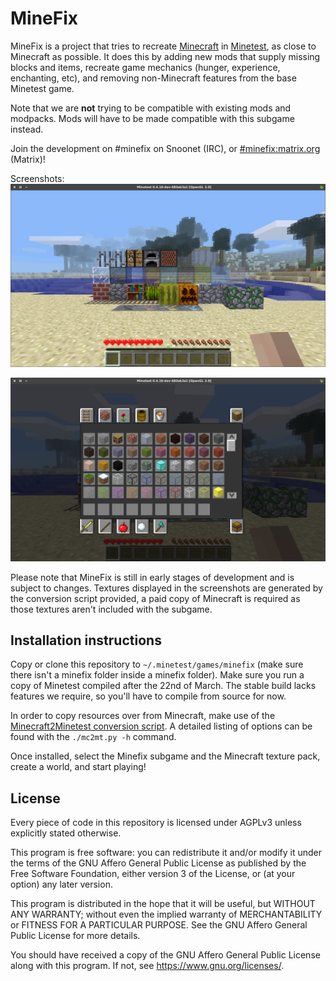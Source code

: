 # MineFix

MineFix is a project that tries to recreate [Minecraft](https://minecraft.net) in [Minetest](https://minetest.net), as close to Minecraft as possible. It does this by adding new mods that supply missing blocks and items, recreate game mechanics (hunger, experience, enchanting, etc), and removing non-Minecraft features from the base Minetest game.

Note that we are **not** trying to be compatible with existing mods and modpacks. Mods will have to be made compatible with this subgame instead.

Join the development on #minefix on Snoonet (IRC), or [#minefix:matrix.org](https://matrix.to/#/#minefix:matrix.org) (Matrix)!

Screenshots:
![screenshot 1](https://raw.githubusercontent.com/Minefix/MineFix/master/promo/Minefix%201.png)

![screenshot 2](https://raw.githubusercontent.com/Minefix/MineFix/master/promo/Minefix%202.png)

Please note that MineFix is still in early stages of development and is subject to changes. Textures displayed in the screenshots are generated by the conversion script provided, a paid copy of Minecraft is required as those textures aren't included with the subgame.

## Installation instructions

Copy or clone this repository to `~/.minetest/games/minefix` (make sure there isn't a minefix folder inside a minefix folder).
Make sure you run a copy of Minetest compiled after the 22nd of March. The stable build lacks features we require, so you'll have to compile from source for now.

In order to copy resources over from Minecraft, make use of the [Minecraft2Minetest conversion script](https://github.com/Minefix/Minefix/MineFix-MC2MTConvertScript).
A detailed listing of options can be found with the `./mc2mt.py -h` command.

Once installed, select the Minefix subgame and the Minecraft texture pack, create a world, and start playing!

## License

Every piece of code in this repository is licensed under AGPLv3 unless explicitly stated otherwise.

This program is free software: you can redistribute it and/or modify it under the terms of the GNU Affero General Public License as published by the Free Software Foundation, either version 3 of the License, or (at your option) any later version.

This program is distributed in the hope that it will be useful, but WITHOUT ANY WARRANTY; without even the implied warranty of MERCHANTABILITY or FITNESS FOR A PARTICULAR PURPOSE. See the GNU Affero General Public License for more details.

You should have received a copy of the GNU Affero General Public License along with this program. If not, see https://www.gnu.org/licenses/.
